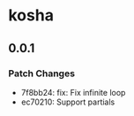 # kosha

## 0.0.1

### Patch Changes

- 7f8bb24: fix: Fix infinite loop
- ec70210: Support partials
